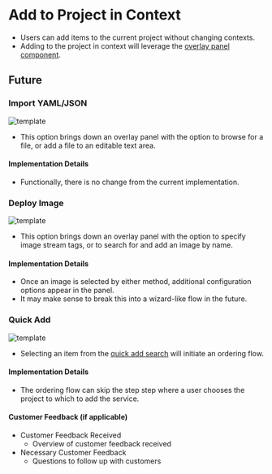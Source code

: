 

# Add to Project in Context

- Users can add items to the current project without changing contexts.
- Adding to the project in context will leverage the [overlay panel component](http://openshift.github.io/openshift-origin-design/web-console/4-patterns/overlay-panel).

## Future

### Import YAML/JSON
![template](img/Import_yaml.png)
- This option brings down an overlay panel with the option to browse for a file, or add a file to an editable text area.

#### Implementation Details
- Functionally, there is no change from the current implementation.

### Deploy Image
![template](img/deploy_image.png)
- This option brings down an overlay panel with the option to specify image stream tags, or to search for and add an image by name.

#### Implementation Details
- Once an image is selected by either method, additional configuration options appear in the panel.
- It may make sense to break this into a wizard-like flow in the future.

### Quick Add
![template](img/order_flow.png)
- Selecting an item from the [quick add search](overview.md/#quick-add-search) will initiate an ordering flow.

#### Implementation Details
- The ordering flow can skip the step step where a user chooses the project to which to add the service.

#### Customer Feedback (if applicable)
- Customer Feedback Received
	- Overview of customer feedback received
- Necessary Customer Feedback
	- Questions to follow up with customers
